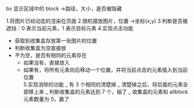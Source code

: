 bv 显示区域中的 block ->路径，大小，是否被隐藏

1.将图片已经动态的渲染在页面 2.随机摆放图片，位置 ->坐标(x,y) 3.判断是否被遮挡：0 表示当前元素，1 表示目标元素 4.实现点击功能

- 获取到收集盒存放第一张图片的位置
- 判断收集盒为空直接放
- 不为空，是否有相同的元素存在
  - 如果没有，直接放入
  - 如果有，将所有元素向后移动一个位置，并将当前点击的元素插入到当前位置
    </br> 5.实现消除的功能
    _ 有 3 个相同的清楚掉
    _ 清楚掉之后，将后面的元素全部移上来
    _ 判断收集盒的元素达到 7 个，输了
    _ 收集盒的元素和 allblock 元素数量为 0，赢了
